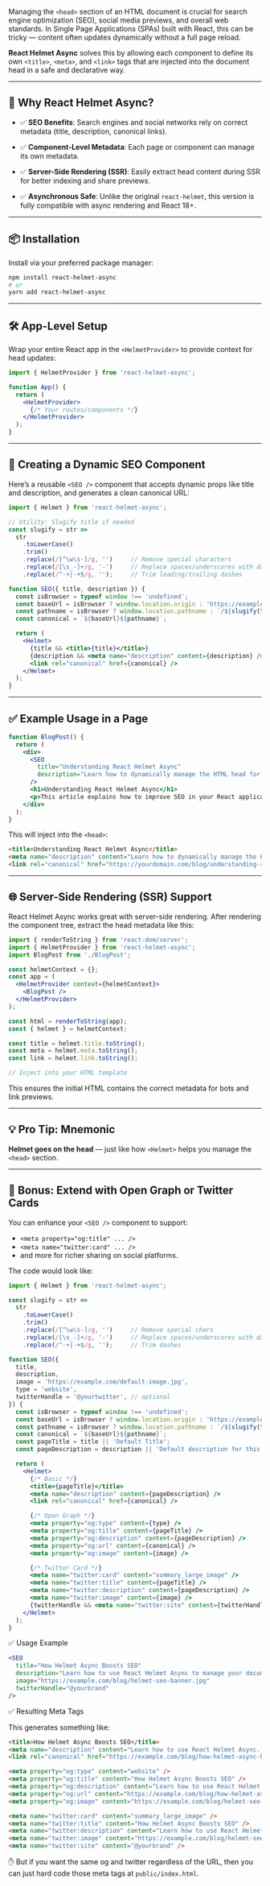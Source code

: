 
Managing the `<head>` section of an HTML document is crucial for search engine optimization (SEO), social media previews, and overall web standards. In Single Page Applications (SPAs) built with React, this can be tricky — content often updates dynamically without a full page reload.

**React Helmet Async** solves this by allowing each component to define its own `<title>`, `<meta>`, and `<link>` tags that are injected into the document head in a safe and declarative way.

---

## 🔧 Why React Helmet Async?

- ✅ **SEO Benefits**: Search engines and social networks rely on correct metadata (title, description, canonical links).
    
- ✅ **Component-Level Metadata**: Each page or component can manage its own metadata.
    
- ✅ **Server-Side Rendering (SSR)**: Easily extract head content during SSR for better indexing and share previews.
    
- ✅ **Asynchronous Safe**: Unlike the original `react-helmet`, this version is fully compatible with async rendering and React 18+.
    

---

## 📦 Installation

Install via your preferred package manager:

```bash
npm install react-helmet-async
# or
yarn add react-helmet-async
```

---

## 🛠 App-Level Setup

Wrap your entire React app in the `<HelmetProvider>` to provide context for head updates:

```jsx
import { HelmetProvider } from 'react-helmet-async';

function App() {
  return (
    <HelmetProvider>
      {/* Your routes/components */}
    </HelmetProvider>
  );
}
```

---

## 🧩 Creating a Dynamic SEO Component

Here’s a reusable `<SEO />` component that accepts dynamic props like title and description, and generates a clean canonical URL:

```jsx
import { Helmet } from 'react-helmet-async';

// Utility: Slugify title if needed
const slugify = str =>
  str
    .toLowerCase()
    .trim()
    .replace(/[^\w\s-]/g, '')     // Remove special characters
    .replace(/[\s_-]+/g, '-')     // Replace spaces/underscores with dash
    .replace(/^-+|-+$/g, '');     // Trim leading/trailing dashes

function SEO({ title, description }) {
  const isBrowser = typeof window !== 'undefined';
  const baseUrl = isBrowser ? window.location.origin : 'https://example.com';
  const pathname = isBrowser ? window.location.pathname : `/${slugify(title)}`;
  const canonical = `${baseUrl}${pathname}`;

  return (
    <Helmet>
      {title && <title>{title}</title>}
      {description && <meta name="description" content={description} />}
      <link rel="canonical" href={canonical} />
    </Helmet>
  );
}
```

---

## ✅ Example Usage in a Page

```jsx
function BlogPost() {
  return (
    <div>
      <SEO
        title="Understanding React Helmet Async"
        description="Learn how to dynamically manage the HTML head for SEO in React SPAs."
      />
      <h1>Understanding React Helmet Async</h1>
      <p>This article explains how to improve SEO in your React application...</p>
    </div>
  );
}
```

This will inject into the `<head>`:

```html
<title>Understanding React Helmet Async</title>
<meta name="description" content="Learn how to dynamically manage the HTML head for SEO in React SPAs.">
<link rel="canonical" href="https://yourdomain.com/blog/understanding-react-helmet-async">
```

---

## 🌐 Server-Side Rendering (SSR) Support

React Helmet Async works great with server-side rendering. After rendering the component tree, extract the head metadata like this:

```jsx
import { renderToString } from 'react-dom/server';
import { HelmetProvider } from 'react-helmet-async';
import BlogPost from './BlogPost';

const helmetContext = {};
const app = (
  <HelmetProvider context={helmetContext}>
    <BlogPost />
  </HelmetProvider>
);

const html = renderToString(app);
const { helmet } = helmetContext;

const title = helmet.title.toString();
const meta = helmet.meta.toString();
const link = helmet.link.toString();

// Inject into your HTML template
```

This ensures the initial HTML contains the correct metadata for bots and link previews.

---

## 💡 Pro Tip: Mnemonic

**Helmet goes on the head** — just like how `<Helmet>` helps you manage the `<head>` section.

---

## 🎁 Bonus: Extend with Open Graph or Twitter Cards

You can enhance your `<SEO />` component to support:

- `<meta property="og:title" ... />`
- `<meta name="twitter:card" ... />`
- and more for richer sharing on social platforms.

The code would look like:
```jsx
import { Helmet } from 'react-helmet-async';

const slugify = str =>
  str
    .toLowerCase()
    .trim()
    .replace(/[^\w\s-]/g, '')     // Remove special chars
    .replace(/[\s_-]+/g, '-')     // Replace spaces/underscores with dash
    .replace(/^-+|-+$/g, '');     // Trim dashes

function SEO({
  title,
  description,
  image = 'https://example.com/default-image.jpg',
  type = 'website',
  twitterHandle = '@yourtwitter', // optional
}) {
  const isBrowser = typeof window !== 'undefined';
  const baseUrl = isBrowser ? window.location.origin : 'https://example.com';
  const pathname = isBrowser ? window.location.pathname : `/${slugify(title)}`;
  const canonical = `${baseUrl}${pathname}`;
  const pageTitle = title || 'Default Title';
  const pageDescription = description || 'Default description for this page.';

  return (
    <Helmet>
      {/* Basic */}
      <title>{pageTitle}</title>
      <meta name="description" content={pageDescription} />
      <link rel="canonical" href={canonical} />

      {/* Open Graph */}
      <meta property="og:type" content={type} />
      <meta property="og:title" content={pageTitle} />
      <meta property="og:description" content={pageDescription} />
      <meta property="og:url" content={canonical} />
      <meta property="og:image" content={image} />

      {/* Twitter Card */}
      <meta name="twitter:card" content="summary_large_image" />
      <meta name="twitter:title" content={pageTitle} />
      <meta name="twitter:description" content={pageDescription} />
      <meta name="twitter:image" content={image} />
      {twitterHandle && <meta name="twitter:site" content={twitterHandle} />}
    </Helmet>
  );
}
```

 ✅ Usage Example

```jsx
<SEO
  title="How Helmet Async Boosts SEO"
  description="Learn how to use React Helmet Async to manage your document head and improve search visibility."
  image="https://example.com/blog/helmet-seo-banner.jpg"
  twitterHandle="@yourbrand"
/>
```

✅ Resulting Meta Tags

This generates something like:

```html
<title>How Helmet Async Boosts SEO</title>
<meta name="description" content="Learn how to use React Helmet Async..." />
<link rel="canonical" href="https://example.com/blog/how-helmet-async-boosts-seo" />

<meta property="og:type" content="website" />
<meta property="og:title" content="How Helmet Async Boosts SEO" />
<meta property="og:description" content="Learn how to use React Helmet Async..." />
<meta property="og:url" content="https://example.com/blog/how-helmet-async-boosts-seo" />
<meta property="og:image" content="https://example.com/blog/helmet-seo-banner.jpg" />

<meta name="twitter:card" content="summary_large_image" />
<meta name="twitter:title" content="How Helmet Async Boosts SEO" />
<meta name="twitter:description" content="Learn how to use React Helmet Async..." />
<meta name="twitter:image" content="https://example.com/blog/helmet-seo-banner.jpg" />
<meta name="twitter:site" content="@yourbrand" />
```

✋ But if you want the same og and twitter regardless of the URL, then you can just hard code those meta tags at `public/index.html`.